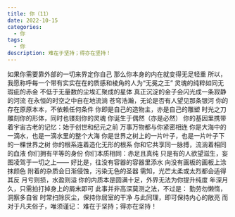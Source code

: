 ```yaml
---
title: 你（11）
date: 2022-10-15
categories:
  - 你
tags:
  - 你
description: 难在于坚持；得亦在坚持！
---
```


如果你需要靠外部的一切来界定你自己
那么你本身的内在就变得无足轻重
所以，我愿称呼每一个带有实实在在的质感和棱角的人为“无冕之王”
灵魂的纯粹如同无瑕疵的赤金
不低于无量数的尘埃汇聚成的星体
真正沉淀的金子会闪光成一条寂静的河流
在永恒的时空之中自在地流淌
苍穹浩瀚，无论是否有人望见那条银河
你的存在原原本本，不依赖任何条件
你即是自己的造物主，亦是自己的雕塑
时光之刀雕刻你的形体，同时也镂刻你的灵魂
你诞生于偶然（亦是必然）
你的基因里携带着宇宙古老的记忆：始于创世和纪元之前
万事万物都与你紧密相连
你是大海中的一滴水，也是一滴水里的整个大海
你是世界之树上的一片叶子，也是一片叶子下的一棵世界之树
你的根系连着造化无形的根系
你和它共享同一脉搏，流淌着相同的血液
你们拥有平等的身份
你们本质相同：赤足且真纯
只是有的人欲望滋生，妄图凌驾于一切之上——
好比是，往没有容器的容器里添水
向没有画板的画板上涂抹颜色
附着的杂质会日渐侵蚀，污染无色的圣器
需知，光芒太柔或太烈都会适得其反
月亏则损，水盈则溢
你的内质本是圆满十足，外界无法为你提升纯度
年深月久，只需拍打掉身上的屑末即可
此事并非高深莫测之法，不过是：
勤劳勿懒惰，洞察多自省
时常扫除灰尘，保持你居室的干净
与此同理，即可保持内心的敞亮
而对于凡夫俗子，唯须谨记：
难在于坚持；得亦在坚持！
